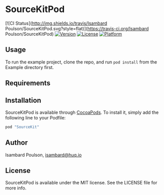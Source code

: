 # SourceKitPod

[![CI Status](http://img.shields.io/travis/Isambard Poulson/SourceKitPod.svg?style=flat)](https://travis-ci.org/Isambard Poulson/SourceKitPod)
[![Version](https://img.shields.io/cocoapods/v/SourceKitPod.svg?style=flat)](http://cocoapods.org/pods/SourceKitPod)
[![License](https://img.shields.io/cocoapods/l/SourceKitPod.svg?style=flat)](http://cocoapods.org/pods/SourceKitPod)
[![Platform](https://img.shields.io/cocoapods/p/SourceKitPod.svg?style=flat)](http://cocoapods.org/pods/SourceKitPod)

## Usage

To run the example project, clone the repo, and run `pod install` from the Example directory first.

## Requirements

## Installation

SourceKitPod is available through [CocoaPods](http://cocoapods.org). To install
it, simply add the following line to your Podfile:

```ruby
pod "SourceKit"
```

## Author

Isambard Poulson, isambard@huq.io

## License

SourceKitPod is available under the MIT license. See the LICENSE file for more info.
